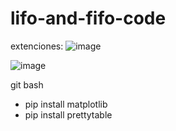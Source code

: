# lifo-and-fifo-code
extenciones:
![image](https://github.com/romelgutierrez/lifo-and-fifo-code/assets/67491840/6b2dcd9e-7602-46b2-b026-f631e530126f)

![image](https://github.com/romelgutierrez/lifo-and-fifo-code/assets/67491840/0da7915b-2bb7-4e1a-b3e3-e46013b821a7)

git bash
- pip install matplotlib
- pip install prettytable

